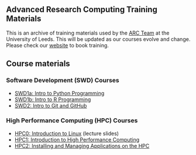 ## Advanced Research Computing Training Materials

This is an archive of training materials used by the [ARC Team](https://arc.leeds.ac.uk/) at the University of Leeds.
This will be updated as our courses evolve and change. Please check our [website](https://arc.leeds.ac.uk/courses/) to book training.

## Course materials

### Software Development (SWD) Courses

- [SWD1a: Intro to Python Programming](https://arctraining.github.io/python-novice-inflammation/)
- [SWD1b: Intro to R Programming](https://arctraining.github.io/swd1b-r)
- [SWD2: Intro to Git and GitHub](https://arctraining.github.io/swd2_git/)


### High Performance Computing (HPC) Courses
- [HPC0: Introduction to Linux](https://arctraining.github.io/rc-slides/linux101#/section) (lecture slides)
- [HPC1: Introduction to High Performance Computing](https://arctraining.github.io/hpc1/welcome.html)
- [HPC2: Installing and Managing Applications on the HPC](https://arctraining.github.io/hpc2-software/welcome.html)
